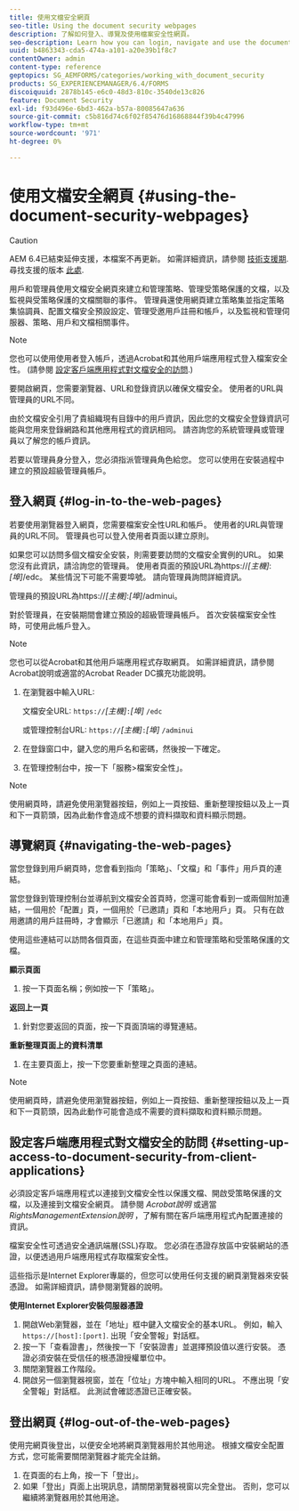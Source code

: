 ```yaml
---
title: 使用文檔安全網頁
seo-title: Using the document security webpages
description: 了解如何登入、導覽及使用檔案安全性網頁。
seo-description: Learn how you can login, navigate and use the document security web pages.
uuid: b4863343-cda5-474a-a101-a20e39b1f8c7
contentOwner: admin
content-type: reference
geptopics: SG_AEMFORMS/categories/working_with_document_security
products: SG_EXPERIENCEMANAGER/6.4/FORMS
discoiquuid: 2878b145-e6c0-48d3-810c-3540de13c826
feature: Document Security
exl-id: f93d496e-6bd3-462a-b57a-80085647a636
source-git-commit: c5b816d74c6f02f85476d16868844f39b4c47996
workflow-type: tm+mt
source-wordcount: '971'
ht-degree: 0%

---
```


# 使用文檔安全網頁 {#using-the-document-security-webpages}

>[!CAUTION]
>
>AEM 6.4已結束延伸支援，本檔案不再更新。 如需詳細資訊，請參閱 [技術支援期](https://helpx.adobe.com//tw/support/programs/eol-matrix.html). 尋找支援的版本 [此處](https://experienceleague.adobe.com/docs/).

用戶和管理員使用文檔安全網頁來建立和管理策略、管理受策略保護的文檔，以及監視與受策略保護的文檔關聯的事件。 管理員還使用網頁建立策略集並指定策略集協調員、配置文檔安全預設設定、管理受邀用戶註冊和帳戶，以及監視和管理伺服器、策略、用戶和文檔相關事件。

>[!NOTE]
>
>您也可以使用使用者登入帳戶，透過Acrobat和其他用戶端應用程式登入檔案安全性。 (請參閱 [設定客戶端應用程式對文檔安全的訪問](using-document-security-web-pages.md#setting-up-access-to-document-security-from-client-applications).)

要開啟網頁，您需要瀏覽器、URL和登錄資訊以確保文檔安全。 使用者的URL與管理員的URL不同。

由於文檔安全引用了貴組織現有目錄中的用戶資訊，因此您的文檔安全登錄資訊可能與您用來登錄網路和其他應用程式的資訊相同。 請咨詢您的系統管理員或管理員以了解您的帳戶資訊。

若要以管理員身分登入，您必須指派管理員角色給您。 您可以使用在安裝過程中建立的預設超級管理員帳戶。

## 登入網頁 {#log-in-to-the-web-pages}

若要使用瀏覽器登入網頁，您需要檔案安全性URL和帳戶。 使用者的URL與管理員的URL不同。 管理員也可以登入使用者頁面以建立原則。

如果您可以訪問多個文檔安全安裝，則需要要訪問的文檔安全實例的URL。 如果您沒有此資訊，請洽詢您的管理員。 使用者頁面的預設URL為https://*[主機]*:*[埠]*/edc。 某些情況下可能不需要埠號。 請向管理員詢問詳細資訊。

管理員的預設URL為https://*[主機]*:*[埠]*/adminui。

對於管理員，在安裝期間會建立預設的超級管理員帳戶。 首次安裝檔案安全性時，可使用此帳戶登入。

>[!NOTE]
>
>您也可以從Acrobat和其他用戶端應用程式存取網頁。 如需詳細資訊，請參閱Acrobat說明或適當的Acrobat Reader DC擴充功能說明。

1. 在瀏覽器中輸入URL:

   文檔安全URL: `https://`*[主機&#x200B;]*`:`*[埠]* `/edc`

   或管理控制台URL: `https://`*[主機&#x200B;]*`:`*[埠]* `/adminui`

1. 在登錄窗口中，鍵入您的用戶名和密碼，然後按一下確定。
1. 在管理控制台中，按一下「服務>檔案安全性」。

>[!NOTE]
>
>使用網頁時，請避免使用瀏覽器按鈕，例如上一頁按鈕、重新整理按鈕以及上一頁和下一頁箭頭，因為此動作會造成不想要的資料擷取和資料顯示問題。

## 導覽網頁 {#navigating-the-web-pages}

當您登錄到用戶網頁時，您會看到指向「策略」、「文檔」和「事件」用戶頁的連結。

當您登錄到管理控制台並導航到文檔安全首頁時，您還可能會看到一或兩個附加連結，一個用於「配置」頁，一個用於「已邀請」頁和「本地用戶」頁。 只有在啟用邀請的用戶註冊時，才會顯示「已邀請」和「本地用戶」頁。

使用這些連結可以訪問各個頁面，在這些頁面中建立和管理策略和受策略保護的文檔。

**顯示頁面**

1. 按一下頁面名稱；例如按一下「策略」。

**返回上一頁**

1. 針對您要返回的頁面，按一下頁面頂端的導覽連結。

**重新整理頁面上的資料清單**

1. 在主要頁面上，按一下您要重新整理之頁面的連結。

>[!NOTE]
>
>使用網頁時，請避免使用瀏覽器按鈕，例如上一頁按鈕、重新整理按鈕以及上一頁和下一頁箭頭，因為此動作可能會造成不需要的資料擷取和資料顯示問題。

## 設定客戶端應用程式對文檔安全的訪問 {#setting-up-access-to-document-security-from-client-applications}

必須設定客戶端應用程式以連接到文檔安全性以保護文檔、開啟受策略保護的文檔，以及連接到文檔安全網頁。 請參閱 *Acrobat說明* 或適當 *RightsManagementExtension說明* ，了解有關在客戶端應用程式內配置連接的資訊。

檔案安全性可透過安全通訊端層(SSL)存取。 您必須在憑證存放區中安裝網站的憑證，以便透過用戶端應用程式存取檔案安全性。

<!-- Fix broken link See Configuring SSL for information on SSL.-->

這些指示是Internet Explorer專屬的，但您可以使用任何支援的網頁瀏覽器來安裝憑證。 如需詳細資訊，請參閱瀏覽器的說明。

**使用Internet Explorer安裝伺服器憑證**

1. 開啟Web瀏覽器，並在「地址」框中鍵入文檔安全的基本URL。 例如，輸入 `https://[host]:[port]`. 出現「安全警報」對話框。
1. 按一下「查看證書」，然後按一下「安裝證書」並選擇預設值以進行安裝。 憑證必須安裝在受信任的根憑證授權單位中。
1. 關閉瀏覽器工作階段。
1. 開啟另一個瀏覽器視窗，並在「位址」方塊中輸入相同的URL。 不應出現「安全警報」對話框。 此測試會確認憑證已正確安裝。

## 登出網頁 {#log-out-of-the-web-pages}

使用完網頁後登出，以便安全地將網頁瀏覽器用於其他用途。 根據文檔安全配置方式，您可能需要關閉瀏覽器才能完全註銷。

1. 在頁面的右上角，按一下「登出」。
1. 如果「登出」頁面上出現訊息，請關閉瀏覽器視窗以完全登出。 否則，您可以繼續將瀏覽器用於其他用途。
